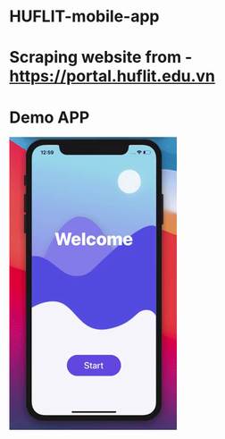 # HUFLIT-mobile-app

# Scraping website from - https://portal.huflit.edu.vn

# Demo APP
![](https://github.com/Oyasumy/HUFLIT-mobile-app/blob/main/assets/demo.gif)
